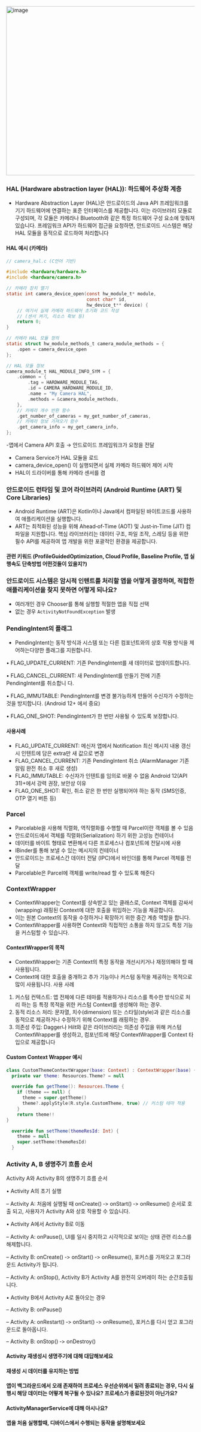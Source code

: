<img width="519" height="451" alt="image" src="https://github.com/user-attachments/assets/785aa40a-4c75-4bd1-bb66-1cc2a63fb663" />

### HAL (Hardware abstraction layer (HAL)): 하드웨어 추상화 계층
- Hardware Abstraction Layer (HAL)은 안드로이드의 Java API 프레임워크를 기기 하드웨어에 연결하는 표준
인터페이스를 제공합니다. 이는 라이브러리 모듈로 구성되며, 각 모듈은 카메라나
Bluetooth와 같은 특정 하드웨어 구성 요소에 맞춰져 있습니다. 프레임워크 API가
하드웨어 접근을 요청하면, 안드로이드 시스템은 해당 HAL 모듈을 동적으로 로드하여 처리합니다

#### HAL 예시 (카메라)
```.c
// camera_hal.c (C언어 기반)

#include <hardware/hardware.h>
#include <hardware/camera.h>

// 카메라 장치 열기
static int camera_device_open(const hw_module_t* module,
                              const char* id,
                              hw_device_t** device) {
    // 여기서 실제 카메라 하드웨어 초기화 코드 작성
    // (센서 켜기, 리소스 확보 등)
    return 0;
}

// 카메라 HAL 모듈 정의
static struct hw_module_methods_t camera_module_methods = {
    .open = camera_device_open
};

// HAL 모듈 정보
camera_module_t HAL_MODULE_INFO_SYM = {
    .common = {
        .tag = HARDWARE_MODULE_TAG,
        .id = CAMERA_HARDWARE_MODULE_ID,
        .name = "My Camera HAL",
        .methods = &camera_module_methods,
    },
    // 카메라 개수 반환 함수
    .get_number_of_cameras = my_get_number_of_cameras,
    // 카메라 정보 가져오기 함수
    .get_camera_info = my_get_camera_info,
};

```

-앱에서 Camera API 호출 → 안드로이드 프레임워크가 요청을 전달
- Camera Service가 HAL 모듈을 로드
- camera_device_open() 이 실행되면서 실제 카메라 하드웨어 제어 시작
- HAL이 드라이버를 통해 카메라 센서를 켬

### 안드로이드 런타임 및 코어 라이브러리 (Android Runtime (ART) 및 Core Libraries)
- Android Runtime (ART)은 Kotlin이나 Java에서 컴파일된 바이트코드를 사용하여 애플리케이션을 실행합니다.
- ART는 최적화된 성능을 위해 Ahead‑of‑Time (AOT) 및 Just‑in‑Time (JIT) 컴파일을 지원합니다. 핵심 라이브러리는 데이터 구조, 파일 조작,
스레딩 등을 위한 필수 API를 제공하여 앱 개발을 위한 포괄적인 환경을 제공합니다.
#### 관련 키워드 (ProfileGuidedOptimization, Cloud Profile, Baseline Profile, 앱 실행속도 단축방법 어떤것들이 있을지?)

### 안드로이드 시스템은 암시적 인텐트를 처리할 앱을 어떻게 결정하며, 적합한 애플리케이션을 찾지 못하면 어떻게 되나요?
- 여러개인 경우 Chooser를 통해 실행할 적절한 앱을 직접 선택
- 없는 경우 `ActivityNotFoundException` 발생


### PendingIntent의 플래그
- PendingIntent는 동작 방식과 시스템 또는 다른 컴포넌트와의 상호 작용 방식을 제어하는다양한 플래그를 지원합니다.

• FLAG_UPDATE_CURRENT: 기존 PendingIntent를 새 데이터로 업데이트합니다.

• FLAG_CANCEL_CURRENT: 새 PendingIntent를 만들기 전에 기존 PendingIntent를 취소합니
다.

• FLAG_IMMUTABLE: PendingIntent를 변경 불가능하게 만들어 수신자가 수정하는 것을
방지합니다. (Android 12+ 에서 중요)

• FLAG_ONE_SHOT: PendingIntent가 한 번만 사용될 수 있도록 보장합니다.

#### 사용사례
- FLAG_UPDATE_CURRENT: 메신저 앱에서 Notification 최신 메시지 내용 갱신 시 인텐트에 담은 extra만 새 값으로 변경
- FLAG_CANCEL_CURRENT: 기존 PendingIntent 취소 (AlarmManager 기존 알림 완전 취소 후 새로 생성)
- FLAG_IMMUTABLE: 수신자가 인텐트를 임의로 바꿀 수 없음 Android 12(API 31)+에서 강력 권장, 보안상 이유
- FLAG_ONE_SHOT: 확인, 취소 같은 한 번만 실행되어야 하는 동작 (SMS인증, OTP 열기 버튼 등)

### Parcel
- Parcelable을 사용해 직렬화, 역직렬화를 수행할 때 Parcel이란 객체를 볼 수 있음
- 안드로이드에서 객체를 직렬화(Serialization) 하기 위한 고성능 컨테이너
- 데이터를 바이트 형태로 변환해서 다른 프로세스나 컴포넌트에 전달시에 사용
- IBinder를 통해 보낼 수 있는 메시지의 컨테이너
- 안드로이드는 프로세스간 데이터 전달 (IPC)에서 바인더를 통해 Parcel 객체를 전달
- Parcelable은 Parcel에 객체를 write/read 할 수 있도록 해준다

### ContextWrapper
- ContextWrapper는 Context를 상속받고 있는 클래스로, Context 객체를 감싸서(wrapping) 래핑된 Context에 대한 호출을 위임하는 기능을 제공합니다.
- 이는 원본 Context의 동작을 수정하거나 확장하기 위한 중간 계층 역할을 합니다.
-  ContextWrapper를 사용하면 Context와 직접적인 소통을 하지 않고도 특정 기능을 커스텀할 수 있습니다.
#### ContextWrapper의 목적
- ContextWrapper는 기존 Context의 특정 동작을 개선시키거나 재정의해야 할 때 사용됩니다.
- Context에 대한 호출을 중개하고 추가 기능이나 커스텀 동작을 제공하는 목적으로 많이 사용됩니다.
사용 사례
1. 커스텀 컨텍스트: 앱 전체에 다른 테마를 적용하거나 리소스를 특수한 방식으로 처리
하는 등 특정 목적을 위한 커스텀 Context를 생성해야 하는 경우.
2. 동적 리소스 처리: 문자열, 치수(dimension) 또는 스타일(style)과 같은 리소스를
동적으로 제공하거나 수정하기 위해 Context를 래핑하는 경우.
3. 의존성 주입: Dagger나 Hilt와 같은 라이브러리는 의존성 주입을 위해 커스텀
ContextWrapper를 생성하고, 컴포넌트에 해당 ContextWrapper를 Context 타입으로 제공합니다

#### Custom Context Wrapper 예시
```.kt
class CustomThemeContextWrapper(base: Context) : ContextWrapper(base) {
  private var theme: Resources.Theme? = null

  override fun getTheme(): Resources.Theme {
    if (theme == null) {
      theme = super.getTheme()
      theme?.applyStyle(R.style.CustomTheme, true) // 커스텀 테마 적용
    }
    return theme!!
}

  override fun setTheme(themeResId: Int) {
    theme = null
    super.setTheme(themeResId)
  }
```

### Activity A, B 생명주기 흐름 순서
Activity A와 Activity B의 생명주기 흐름 순서

• Activity A의 초기 실행

– Activity A: 처음에 실행될 때 onCreate() ‑> onStart() ‑> onResume() 순서로 호출 되고, 사용자가 Activity A와 상호 작용할 수 있습니다.

• Activity A에서 Activity B로 이동

– Activity A: onPause(), UI를 일시 중지하고 시각적으로 보이는 상태 관련 리소스를해제합니다.

– Activity B: onCreate() ‑> onStart() ‑> onResume(), 포커스를 가져오고 포그라운드 Activity가 됩니다.

– Activity A: onStop(), Activity B가 Activity A를 완전히 오버레이 하는 순간호출됩니다.

• Activity B에서 Activity A로 돌아오는 경우

– Activity B: onPause()

– Activity A: onRestart() ‑> onStart() ‑> onResume(), 포커스를 다시 얻고 포그라운드로 돌아옵니다.

– Activity B: onStop() ‑> onDestroy()

#### Activity 재생성시 생명주기에 대해 대답해보세요
#### 재생성 시 데이터를 유지하는 방법
#### 앱이 백그라운드에서 오래 존재하여 프로세스 우선순위에서 밀려 종료되는 경우, 다시 실행시 해당 데이터는 어떻게 복구될 수 있나요? 프로세스가 종료된것이 아닌가요?
#### ActivityManagerService에 대해 아시나요?
#### 앱을 처음 실행할때, 디바이스에서 수행되는 동작을 설명해보세요
